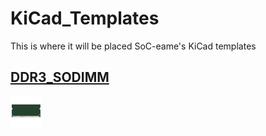 # KiCad_Templates
 This is where it will be placed SoC-eame's KiCad templates

## [DDR3_SODIMM](/DDR3_SODIMM)
![DDR3_SODIMM](/DDR3_SODIMM/meta/icon.png)
